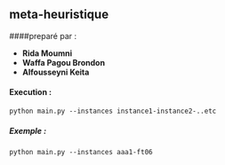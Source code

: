 ## meta-heuristique
####preparé par :
<ul>
<li> <b> Rida Moumni </b></li> 
<li><b> Waffa Pagou Brondon </li> 
<li> Alfousseyni Keita </li> </b>
</ul>

#### Execution :

```
python main.py --instances instance1-instance2-..etc
```
##### Exemple :
```
python main.py --instances aaa1-ft06
```